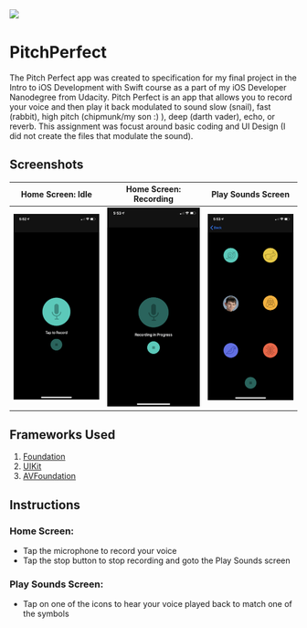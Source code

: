 <img src="https://img.shields.io/badge/platform-iOS-lightgrey"/>

# PitchPerfect
The Pitch Perfect app was created to specification for my final project in the Intro to iOS Development with Swift course as a part of my iOS Developer Nanodegree from Udacity. Pitch Perfect is an app that allows you to record your voice and then play it back modulated to sound slow (snail), fast (rabbit), high pitch (chipmunk/my son :) ), deep (darth vader), echo, or reverb. This assignment was focust around basic coding and UI Design (I did not create the files that modulate the sound).


## Screenshots
| Home Screen: Idle | Home Screen: Recording | Play Sounds Screen |
| ----------------- | ---------------------- | ------------------ |
| ![HomeScreen_Idle.PNG](screenshots/HomeScreen_Idle.PNG) | ![HomeScreen_Recording.PNG](screenshots/HomeScreen_Recording.PNG) | ![PlaySoundScreen.PNG](screenshots/PlaySoundScreen.PNG)

## Frameworks Used
1. [Foundation](https://developer.apple.com/documentation/foundation)
2. [UIKit](https://developer.apple.com/documentation/uikit)
3. [AVFoundation](https://developer.apple.com/documentation/avfoundation)

## Instructions

### Home Screen:
- Tap the microphone to record your voice
- Tap the stop button to stop recording and goto the Play Sounds screen

### Play Sounds Screen:
- Tap on one of the icons to hear your voice played back to match one of the symbols
